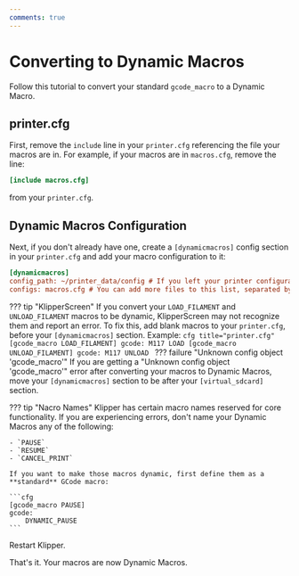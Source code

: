 ```yaml
---
comments: true
---
```


# Converting to Dynamic Macros

Follow this tutorial to convert your standard `gcode_macro` to a Dynamic Macro. 

## printer.cfg

First, remove the `include` line in your `printer.cfg` referencing the file your macros are in. For example, if your macros are in `macros.cfg`, remove the line:

```cfg
[include macros.cfg]
```

from your `printer.cfg`.

## Dynamic Macros Configuration

Next, if you don't already have one, create a `[dynamicmacros]` config section in your `printer.cfg` and add your macro configuration to it:

```cfg title="printer.cfg"
[dynamicmacros]
config_path: ~/printer_data/config # If you left your printer configuration path as the default, you don't need to specify this
configs: macros.cfg # You can add more files to this list, separated by commas.
```

??? tip "KlipperScreen"
    If you convert your `LOAD_FILAMENT` and `UNLOAD_FILAMENT` macros to be dynamic, KlipperScreen may not recognize them and report an error. To fix this, add blank macros to your `printer.cfg`, before your `[dynamicmacros]` section. Example:
    ```cfg title="printer.cfg"
    [gcode_macro LOAD_FILAMENT]
    gcode:
        M117 LOAD
    [gcode_macro UNLOAD_FILAMENT]
    gcode:
        M117 UNLOAD
    ```
??? failure "Unknown config object 'gcode_macro'"
    If you are getting a "Unknown config object 'gcode_macro'" error after converting your macros to Dynamic Macros, move your `[dynamicmacros]` section to be after your `[virtual_sdcard]` section.

??? tip "Nacro Names"
    Klipper has certain macro names reserved for core functionality. If you are experiencing errors, don't name your Dynamic Macros any of the following:
    
    - `PAUSE`
    - `RESUME`
    - `CANCEL_PRINT`

    If you want to make those macros dynamic, first define them as a **standard** GCode macro:

    ```cfg
    [gcode_macro PAUSE]
    gcode:
        DYNAMIC_PAUSE
    ```

Restart Klipper.

That's it. Your macros are now Dynamic Macros.